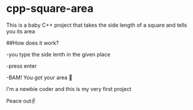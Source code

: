 # cpp-square-area 
This is a baby C++ project that takes the side length of a square and tells you its area 

##How does it work? 

-you type the side lenth in the given place

-press enter

-BAM! You got your area 🎉


I'm a newbie coder and this is my very first project

Peace out✌️
